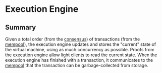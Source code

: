 # Execution Engine
## Summary
Given a total order (from the [consensus](heterogeneous_paxos.md)) of transactions (from the [mempool](mempool.md)), the execution engine updates and stores the "current" state of the virtual machine, using as much concurrency as possible. 
Proofs from the execution engine allow light clients to read the current state.
When the execution engine has finished with a transaction, it communicates to the [mempool](mempool.md) that the transaction can be garbage-collected from storage. 
